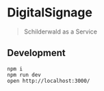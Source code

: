 # DigitalSignage
> Schilderwald as a Service

## Development

```
npm i
npm run dev
open http://localhost:3000/
```
